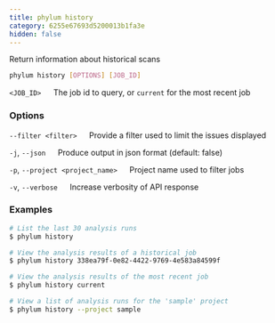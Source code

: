 ```yaml
---
title: phylum history
category: 6255e67693d5200013b1fa3e
hidden: false
---
```


Return information about historical scans
```sh
phylum history [OPTIONS] [JOB_ID]
```
`<JOB_ID>`
&emsp; The job id to query, or `current` for the most recent job

### Options
`--filter <filter>`
&emsp; Provide a filter used to limit the issues displayed

`-j`, `--json`
&emsp; Produce output in json format (default: false)

`-p`, `--project <project_name>`
&emsp; Project name used to filter jobs

`-v`, `--verbose`
&emsp; Increase verbosity of API response

### Examples
```sh
# List the last 30 analysis runs
$ phylum history

# View the analysis results of a historical job
$ phylum history 338ea79f-0e82-4422-9769-4e583a84599f

# View the analysis results of the most recent job
$ phylum history current

# View a list of analysis runs for the 'sample' project
$ phylum history --project sample
```

